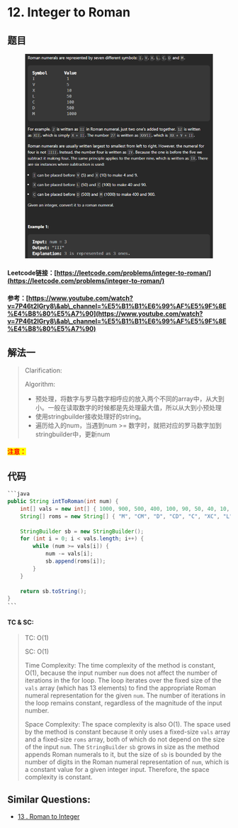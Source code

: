 # 12. Integer to Roman

## 题目

<figure><img src="../../.gitbook/assets/image (3) (1).png" alt=""><figcaption></figcaption></figure>

#### Leetcode链接：[https://leetcode.com/problems/integer-to-roman/](https://leetcode.com/problems/integer-to-roman/)

#### 参考：[https://www.youtube.com/watch?v=7P46t2lGry8\&ab\_channel=%E5%B1%B1%E6%99%AF%E5%9F%8E%E4%B8%80%E5%A7%90](https://www.youtube.com/watch?v=7P46t2lGry8\&ab\_channel=%E5%B1%B1%E6%99%AF%E5%9F%8E%E4%B8%80%E5%A7%90)

## 解法一

> Clarification:&#x20;
>
> Algorithm:&#x20;
>
> * 预处理，将数字与罗马数字相呼应的放入两个不同的array中，从大到小。一般在读取数字的时候都是先处理最大值，所以从大到小预处理
> * 使用stringbuilder接收处理好的string。
> * 遍历给入的num，当遇到num >= 数字时，就把对应的罗马数字加到stringbuilder中，更新num

#### <mark style="color:red;">注意：</mark>

## 代码

````java
```java
public String intToRoman(int num) {
    int[] vals = new int[] { 1000, 900, 500, 400, 100, 90, 50, 40, 10, 9, 5, 4, 1 };
    String[] roms = new String[] { "M", "CM", "D", "CD", "C", "XC", "L", "XL", "X", "IX", "V", "IV", "I" };

    StringBuilder sb = new StringBuilder();
    for (int i = 0; i < vals.length; i++) {
        while (num >= vals[i]) {
            num -= vals[i];
            sb.append(roms[i]);
        }
    } 

    return sb.toString();
}
```
````

#### TC & SC:&#x20;

> TC: O(1)
>
> SC: O(1)
>
> Time Complexity: The time complexity of the method is constant, O(1), because the input number `num` does not affect the number of iterations in the for loop. The loop iterates over the fixed size of the `vals` array (which has 13 elements) to find the appropriate Roman numeral representation for the given `num`. The number of iterations in the loop remains constant, regardless of the magnitude of the input number.
>
> Space Complexity: The space complexity is also O(1). The space used by the method is constant because it only uses a fixed-size `vals` array and a fixed-size `roms` array, both of which do not depend on the size of the input `num`. The `StringBuilder` `sb` grows in size as the method appends Roman numerals to it, but the size of `sb` is bounded by the number of digits in the Roman numeral representation of `num`, which is a constant value for a given integer input. Therefore, the space complexity is constant.

## **Similar Questions:**&#x20;

* [13 . Roman to Integer](13.-roman-to-integer.md)
